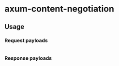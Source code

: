 # axum-content-negotiation

## Usage

### Request payloads

```rust,no_run
```

### Response payloads

```rust,no_run
```
